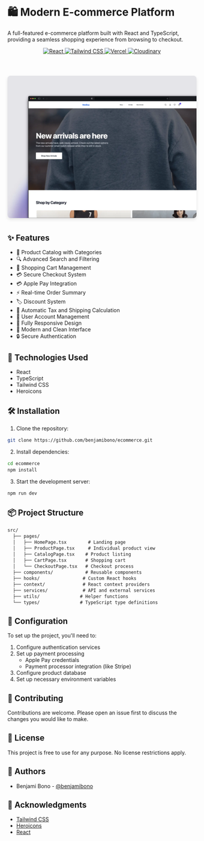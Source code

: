 # 🛍️ Modern E-commerce Platform

A full-featured e-commerce platform built with React and TypeScript, providing a seamless shopping experience from browsing to checkout.

<div align="center">
  <a href="https://react.dev" target="_blank">
    <img src="https://img.shields.io/badge/React-61DAFB?style=for-the-badge&logo=react&logoColor=black" alt="React" />
  </a>
  <a href="https://tailwindcss.com" target="_blank">
    <img src="https://img.shields.io/badge/Tailwind_CSS-38B2AC?style=for-the-badge&logo=tailwind-css&logoColor=white" alt="Tailwind CSS" />
  </a>
  <a href="https://vercel.com" target="_blank">
    <img src="https://img.shields.io/badge/Vercel-000000?style=for-the-badge&logo=vercel&logoColor=white" alt="Vercel" />
  </a>
  <a href="https://cloudinary.com" target="_blank">
    <img src="https://img.shields.io/badge/Cloudinary-3448C5?style=for-the-badge&logo=cloudinary&logoColor=white" alt="Cloudinary" />
  </a>
</div>

<br />

<div align="center">
  <div style="display: flex; justify-content: center; gap: 20px; margin: 40px 0;">
    <img src="/public/preview.webp" alt="NexBuy Desktop Version" width="100%" style="border-radius: 8px; box-shadow: 0 4px 8px rgba(0,0,0,0.1);" />
  </div>
</div>

## ✨ Features

- 🏪 Product Catalog with Categories
- 🔍 Advanced Search and Filtering
- 🛒 Shopping Cart Management
- 💳 Secure Checkout System
- 💳 Apple Pay Integration
- ⚡ Real-time Order Summary
- 🏷️ Discount System
- 🧮 Automatic Tax and Shipping Calculation
- 👤 User Account Management
- 📱 Fully Responsive Design
- 🎨 Modern and Clean Interface
- 🔒 Secure Authentication

## 🚀 Technologies Used

- React
- TypeScript
- Tailwind CSS
- Heroicons

## 🛠️ Installation

1. Clone the repository:

```bash
git clone https://github.com/benjamibono/ecommerce.git
```

2. Install dependencies:

```bash
cd ecommerce
npm install
```

3. Start the development server:

```bash
npm run dev
```

## 📦 Project Structure

```
src/
  ├── pages/
  │   ├── HomePage.tsx        # Landing page
  │   ├── ProductPage.tsx     # Individual product view
  │   ├── CatalogPage.tsx    # Product listing
  │   ├── CartPage.tsx       # Shopping cart
  │   └── CheckoutPage.tsx   # Checkout process
  ├── components/            # Reusable components
  ├── hooks/                # Custom React hooks
  ├── context/              # React context providers
  ├── services/             # API and external services
  ├── utils/               # Helper functions
  └── types/               # TypeScript type definitions
```

## 🔧 Configuration

To set up the project, you'll need to:

1. Configure authentication services
2. Set up payment processing
   - Apple Pay credentials
   - Payment processor integration (like Stripe)
3. Configure product database
4. Set up necessary environment variables

## 🤝 Contributing

Contributions are welcome. Please open an issue first to discuss the changes you would like to make.

## 📄 License

This project is free to use for any purpose. No license restrictions apply.

## 👥 Authors

- Benjami Bono - [@benjamibono](https://github.com/benjamibono)

## 🙏 Acknowledgments

- [Tailwind CSS](https://tailwindcss.com/)
- [Heroicons](https://heroicons.com/)
- [React](https://reactjs.org/)
